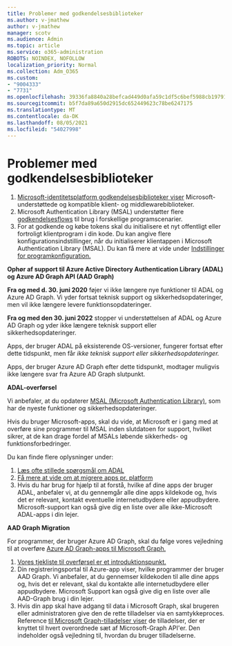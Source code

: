 ```yaml
---
title: Problemer med godkendelsesbiblioteker
ms.author: v-jmathew
author: v-jmathew
manager: scotv
ms.audience: Admin
ms.topic: article
ms.service: o365-administration
ROBOTS: NOINDEX, NOFOLLOW
localization_priority: Normal
ms.collection: Adm_O365
ms.custom:
- "9004333"
- "7731"
ms.openlocfilehash: 39336fa8840a28befcad449d0afa59c1df5c6bef5988cb197916a03aa2aa66c9
ms.sourcegitcommit: b5f7da89a650d2915dc652449623c78be6247175
ms.translationtype: MT
ms.contentlocale: da-DK
ms.lasthandoff: 08/05/2021
ms.locfileid: "54027998"
---
```

# <a name="issues-with-authentication-libraries"></a>Problemer med godkendelsesbiblioteker

1. [Microsoft-identitetsplatform godkendelsesbiblioteker viser](https://docs.microsoft.com/azure/active-directory/develop/reference-v2-libraries) Microsoft-understøttede og kompatible klient- og middlewarebiblioteker.
2. Microsoft Authentication Library (MSAL) understøtter flere [godkendelsesflows](https://docs.microsoft.com/azure/active-directory/develop/msal-authentication-flows) til brug i forskellige programscenarier.
3. For at godkende og købe tokens skal du initialisere et nyt offentligt eller fortroligt klientprogram i din kode. Du kan angive flere konfigurationsindstillinger, når du initialiserer klientappen i Microsoft Authentication Library (MSAL). Du kan få mere at vide under [Indstillinger for programkonfiguration.](https://docs.microsoft.com/azure/active-directory/develop/msal-client-application-configuration)

**Ophør af support til Azure Active Directory Authentication Library (ADAL) og Azure AD Graph API (AAD Graph)**

**Fra og med d. 30. juni 2020** føjer vi ikke længere nye funktioner til ADAL og Azure AD Graph. Vi yder fortsat teknisk support og sikkerhedsopdateringer, men vil ikke længere levere funktionsopdateringer.

**Fra og med den 30. juni 2022** stopper vi understøttelsen af ADAL og Azure AD Graph og yder ikke længere teknisk support eller sikkerhedsopdateringer.

Apps, der bruger ADAL på eksisterende OS-versioner, fungerer fortsat efter dette tidspunkt, men får *ikke teknisk support eller sikkerhedsopdateringer.*

Apps, der bruger Azure AD Graph efter dette tidspunkt, modtager muligvis ikke længere svar fra Azure AD Graph slutpunkt.

**ADAL-overførsel**

Vi anbefaler, at du opdaterer [MSAL (Microsoft Authentication Library)](https://docs.microsoft.com/azure/active-directory/develop/v2-overview), som har de nyeste funktioner og sikkerhedsopdateringer.

Hvis du bruger Microsoft-apps, skal du vide, at Microsoft er i gang med at overføre sine programmer til MSAL inden slutdatoen for support, hvilket sikrer, at de kan drage fordel af MSALs løbende sikkerheds- og funktionsforbedringer.

Du kan finde flere oplysninger under:

1. [Læs ofte stillede spørgsmål om ADAL](https://docs.microsoft.com/azure/active-directory/develop/msal-migration#frequently-asked-questions-faq)
2. [Få mere at vide om at migrere apps pr. platform](https://docs.microsoft.com/azure/active-directory/develop/msal-migration#frequently-asked-questions-faq)
3. Hvis du har brug for hjælp til at forstå, hvilke af dine apps der bruger ADAL, anbefaler vi, at du gennemgår alle dine apps kildekode og, hvis det er relevant, kontakt eventuelle internetudbydere eller appudbydere. Microsoft-support kan også give dig en liste over alle ikke-Microsoft ADAL-apps i din lejer.

**AAD Graph Migration**

For programmer, der bruger Azure AD Graph, skal du følge vores vejledning til at overføre [Azure AD Graph-apps til Microsoft Graph.](https://docs.microsoft.com/graph/migrate-azure-ad-graph-overview)

1. [Vores tjekliste til overførsel er et introduktionspunkt.](https://docs.microsoft.com/graph/migrate-azure-ad-graph-planning-checklist)
2. Din registreringsportal til Azure-app viser, hvilke programmer der bruger AAD Graph. Vi anbefaler, at du gennemser kildekoden til alle dine apps og, hvis det er relevant, skal du kontakte alle internetudbydere eller appudbydere. Microsoft Support kan også give dig en liste over alle AAD-Graph brug i din lejer.
3. Hvis din app skal have adgang til data i Microsoft Graph, skal brugeren eller administratoren give den de rette tilladelser via en samtykkeproces. Reference [til Microsoft Graph-tilladelser viser](https://docs.microsoft.com/graph/permissions-reference) de tilladelser, der er knyttet til hvert overordnede sæt af Microsoft-Graph API'er. Den indeholder også vejledning til, hvordan du bruger tilladelserne.
